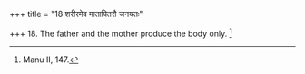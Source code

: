 +++
title = "18 शरीरमेव मातापितरौ जनयतः"

+++
18. The father and the mother produce the body only. [^12] 


[^12]:  Manu II, 147.
